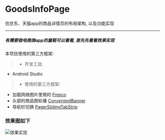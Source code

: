 # GoodsInfoPage
仿京东、天猫app的商品详情页的布局架构, 以及功能实现
___
##### 有需要做电商类app的童鞋可以看看, 首先先看看效果实现
本项目使用的第三方框架:


> * 开发工具:
 * Android Studio
> * 使用的第三方框架:
 * 加载网络图片使用的 [Fresco](https://github.com/facebook/fresco)
 * 头部的商品图轮播 [ConvenientBanner](https://github.com/saiwu-bigkoo/Android-ConvenientBanner)
 * 导航栏切换 [PagerSlidingTabStrip](https://github.com/astuetz/PagerSlidingTabStrip)


### 效果图如下
![效果实现](https://github.com/hexianqiao3755/GoodsInfoPage/blob/master/demo.gif)
